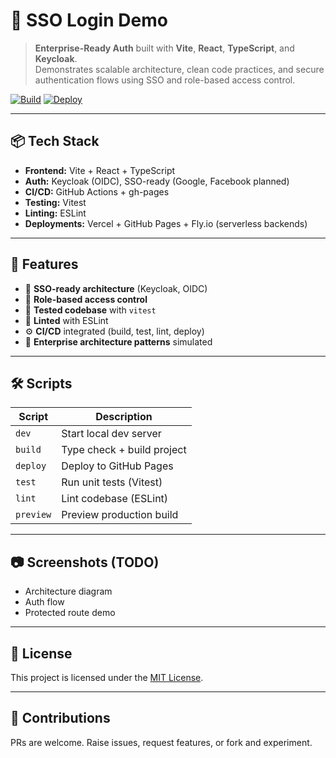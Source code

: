 # 🔐 SSO Login Demo

> **Enterprise-Ready Auth** built with **Vite**, **React**, **TypeScript**, and **Keycloak**.  
> Demonstrates scalable architecture, clean code practices, and secure authentication flows using SSO and role-based access control.

[![Build](https://img.shields.io/github/actions/workflow/status/th3N0m4d/mock-sso-portal/ci.yml?branch=main)](https://github.com/th3N0m4d/mock-sso-portal/actions)
[![Deploy](https://vercelbadge.vercel.app/api/th3N0m4d/mock-sso-portal)](https://th3n0m4d.github.io/mock-sso-portal/) 

---

## 📦 Tech Stack

- **Frontend:** Vite + React + TypeScript
- **Auth:** Keycloak (OIDC), SSO-ready (Google, Facebook planned)
- **CI/CD:** GitHub Actions + gh-pages
- **Testing:** Vitest
- **Linting:** ESLint
- **Deployments:** Vercel + GitHub Pages + Fly.io (serverless backends)

---

## 🚀 Features

- 🔐 **SSO-ready architecture** (Keycloak, OIDC)
- 🧠 **Role-based access control**
- 🧪 **Tested codebase** with `vitest`
- 🧹 **Linted** with ESLint
- ⚙️ **CI/CD** integrated (build, test, lint, deploy)
- 📐 **Enterprise architecture patterns** simulated

---

## 🛠️ Scripts

| Script      | Description                  |
|-------------|------------------------------|
| `dev`       | Start local dev server       |
| `build`     | Type check + build project   |
| `deploy`    | Deploy to GitHub Pages       |
| `test`      | Run unit tests (Vitest)      |
| `lint`      | Lint codebase (ESLint)       |
| `preview`   | Preview production build     |

---

## 📷 Screenshots (TODO)

- Architecture diagram
- Auth flow
- Protected route demo

---

## 📄 License

This project is licensed under the [MIT License](./LICENSE).

---

## 🙌 Contributions

PRs are welcome. Raise issues, request features, or fork and experiment.

